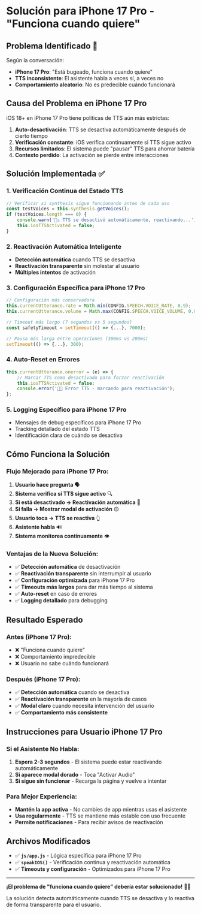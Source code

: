 # Solución para iPhone 17 Pro - "Funciona cuando quiere"

## Problema Identificado 🐛

Según la conversación:
- **iPhone 17 Pro**: "Está bugeado, funciona cuando quiere"
- **TTS inconsistente**: El asistente habla a veces sí, a veces no
- **Comportamiento aleatorio**: No es predecible cuándo funcionará

## Causa del Problema en iPhone 17 Pro

iOS 18+ en iPhone 17 Pro tiene políticas de TTS aún más estrictas:

1. **Auto-desactivación**: TTS se desactiva automáticamente después de cierto tiempo
2. **Verificación constante**: iOS verifica continuamente si TTS sigue activo
3. **Recursos limitados**: El sistema puede "pausar" TTS para ahorrar batería
4. **Contexto perdido**: La activación se pierde entre interacciones

## Solución Implementada ✅

### 1. **Verificación Continua del Estado TTS**
```javascript
// Verificar si synthesis sigue funcionando antes de cada uso
const testVoices = this.synthesis.getVoices();
if (testVoices.length === 0) {
    console.warn('🍎⚠️ TTS se desactivó automáticamente, reactivando...');
    this.iosTTSActivated = false;
}
```

### 2. **Reactivación Automática Inteligente**
- **Detección automática** cuando TTS se desactiva
- **Reactivación transparente** sin molestar al usuario
- **Múltiples intentos** de activación

### 3. **Configuración Específica para iPhone 17 Pro**
```javascript
// Configuración más conservadora
this.currentUtterance.rate = Math.min(CONFIG.SPEECH.VOICE_RATE, 0.9);
this.currentUtterance.volume = Math.max(CONFIG.SPEECH.VOICE_VOLUME, 0.9);

// Timeout más largo (7 segundos vs 5 segundos)
const safetyTimeout = setTimeout(() => {...}, 7000);

// Pausa más larga entre operaciones (300ms vs 200ms)
setTimeout(() => {...}, 300);
```

### 4. **Auto-Reset en Errores**
```javascript
this.currentUtterance.onerror = (e) => {
    // Marcar TTS como desactivado para forzar reactivación
    this.iosTTSActivated = false;
    console.error('🍎❌ Error TTS - marcando para reactivación');
};
```

### 5. **Logging Específico para iPhone 17 Pro**
- Mensajes de debug específicos para iPhone 17 Pro
- Tracking detallado del estado TTS
- Identificación clara de cuándo se desactiva

## Cómo Funciona la Solución

### Flujo Mejorado para iPhone 17 Pro:
1. **Usuario hace pregunta** 🗣️
2. **Sistema verifica si TTS sigue activo** 🔍
3. **Si está desactivado → Reactivación automática** 🔄
4. **Si falla → Mostrar modal de activación** 🟡
5. **Usuario toca → TTS se reactiva** 👆
6. **Asistente habla** 🔊
7. **Sistema monitorea continuamente** 👁️

### Ventajas de la Nueva Solución:
- ✅ **Detección automática** de desactivación
- ✅ **Reactivación transparente** sin interrumpir al usuario
- ✅ **Configuración optimizada** para iPhone 17 Pro
- ✅ **Timeouts más largos** para dar más tiempo al sistema
- ✅ **Auto-reset** en caso de errores
- ✅ **Logging detallado** para debugging

## Resultado Esperado

### Antes (iPhone 17 Pro):
- ❌ "Funciona cuando quiere"
- ❌ Comportamiento impredecible
- ❌ Usuario no sabe cuándo funcionará

### Después (iPhone 17 Pro):
- ✅ **Detección automática** cuando se desactiva
- ✅ **Reactivación transparente** en la mayoría de casos
- ✅ **Modal claro** cuando necesita intervención del usuario
- ✅ **Comportamiento más consistente**

## Instrucciones para Usuario iPhone 17 Pro

### Si el Asistente No Habla:
1. **Espera 2-3 segundos** - El sistema puede estar reactivando automáticamente
2. **Si aparece modal dorado** - Toca "Activar Audio"
3. **Si sigue sin funcionar** - Recarga la página y vuelve a intentar

### Para Mejor Experiencia:
- **Mantén la app activa** - No cambies de app mientras usas el asistente
- **Usa regularmente** - TTS se mantiene más estable con uso frecuente
- **Permite notificaciones** - Para recibir avisos de reactivación

## Archivos Modificados

- ✅ **`js/app.js`** - Lógica específica para iPhone 17 Pro
- ✅ **`speakIOS()`** - Verificación continua y reactivación automática
- ✅ **Timeouts y configuración** - Optimizados para iPhone 17 Pro

---

**¡El problema de "funciona cuando quiere" debería estar solucionado!** 🎉📱

La solución detecta automáticamente cuando TTS se desactiva y lo reactiva de forma transparente para el usuario.
